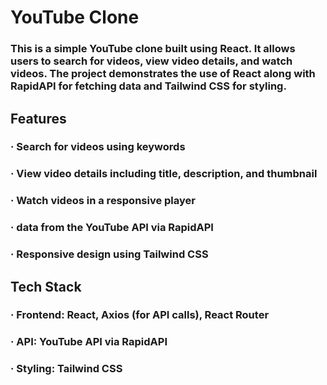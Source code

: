 # YouTube Clone

### This is a simple YouTube clone built using React. It allows users to search for videos, view video details, and watch videos. The project demonstrates the use of React along with RapidAPI for fetching data and Tailwind CSS for styling.

## Features
### · Search for videos using keywords
### · View video details including title, description, and thumbnail
### · Watch videos in a responsive player
### · data from the YouTube API via RapidAPI
### · Responsive design using Tailwind CSS

## Tech Stack
### · Frontend: React, Axios (for API calls), React Router
### · API: YouTube API via RapidAPI
### · Styling: Tailwind CSS
